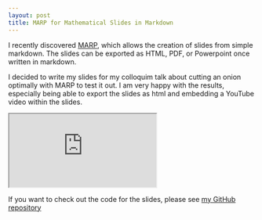 ```yaml
---
layout: post
title: MARP for Mathematical Slides in Markdown
---
```


I recently discovered [MARP](http://marp.app/), which allows the creation of slides from simple markdown. The slides can be exported as HTML, PDF, or Powerpoint once written in markdown. 

I decided to write my slides for my colloquim talk about cutting an onion optimally with MARP to test it out. I am very happy with the results, especially being able to export the slides as html and embedding a YouTube video within the slides.

<iframe src="https://drspoulsen.github.io/Onion_Marp/index.html" title="Onion Talk in MARP"></iframe>

If you want to check out the code for the slides, please see [my GitHub repository](https://raw.githubusercontent.com/drspoulsen/Onion_Marp/main/Onion_Markdown.md)
